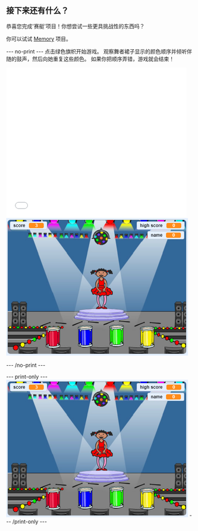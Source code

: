 ## 接下来还有什么？

恭喜您完成'赛艇'项目！你想尝试一些更具挑战性的东西吗？

你可以试试 [Memory](https://projects.raspberrypi.org/en/projects/memory?utm_source=pathway&utm_medium=whatnext&utm_campaign=projects) 项目。

\--- no-print \--- 点击绿色旗帜开始游戏。 观察舞者裙子显示的颜色顺序并倾听伴随的鼓声，然后向她重复这些颜色。 如果你把顺序弄错，游戏就会结束！

<div class="scratch-preview">
  <iframe allowtransparency="true" width="485" height="402" src="//scratch.mit.edu/projects/embed/284452634/?autostart=false" frameborder="0" allowfullscreen scrolling="no" mark="crwd-mark"></iframe> <img src="images/memory-screenshot.png" />
</div>

\--- /no-print \---

\--- print-only \--- ![screenshot of finished game](images/memory-screenshot.png) \--- /print-only \---